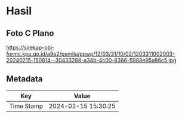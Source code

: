 # Hasil

## Foto C Plano

https://sirekap-obj-formc.kpu.go.id/a9e2/pemilu/ppwp/12/03/31/10/02/1203311002003-20240215-150814--30433288-a34b-4c00-8366-5988e95a86c5.jpg


## Metadata

| Key        | Value               |
| ---------- | ------------------- |
| Time Stamp | 2024-02-15 15:30:25 |



